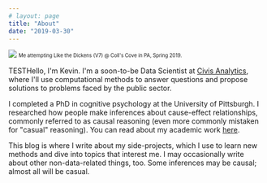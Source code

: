 ```yaml
---
# layout: page
title: "About"
date: "2019-03-30"
---
```


![](/./about_files/likethedickens.jpg)
<sub><sup>Me attempting Like the Dickens (V7) @ Coll's Cove in PA, Spring 2019.</sup></sub>

TESTHello, I'm Kevin. I'm a soon-to-be Data Scientist at [Civis Analytics](https://civisanalytics.com), where I'll use computational methods to answer questions and propose solutions to problems faced by the public sector.

I completed a PhD in cognitive psychology at the University of Pittsburgh. I researched how people make inferences about cause-effect relationships, commonly referred to as causal reasoning (even more commonly mistaken for "casual" reasoning). You can read about my academic work [here](/academic/index.html).

This blog is where I write about my side-projects, which I use to learn new methods and dive into topics that interest me. I may occasionally write about other non-data-related things, too. Some inferences may be causal; almost all will be casual.